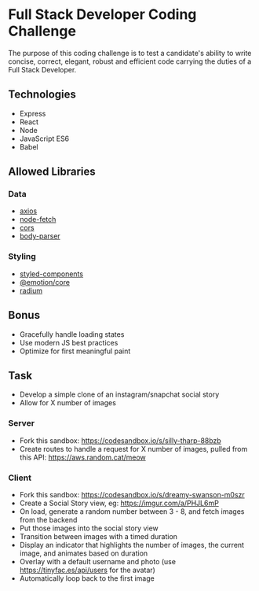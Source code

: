# Full Stack Developer Coding Challenge

The purpose of this coding challenge is to test a candidate's ability to
write concise, correct, elegant, robust and efficient code carrying the
duties of a Full Stack Developer.

## Technologies

- Express
- React
- Node
- JavaScript ES6
- Babel

## Allowed Libraries

### Data
- [axios](https://www.npmjs.com/package/axios)
- [node-fetch](https://www.npmjs.com/package/node-fetch)
- [cors](https://www.npmjs.com/package/cors)
- [body-parser](https://www.npmjs.com/package/body-parser)

### Styling
- [styled-components](https://www.npmjs.com/package/styled-components)
- [@emotion/core](https://www.npmjs.com/package/@emotion/core)
- [radium](https://www.npmjs.com/package/radium)

## Bonus

- Gracefully handle loading states
- Use modern JS best practices
- Optimize for first meaningful paint

## Task

- Develop a simple clone of an instagram/snapchat social story
- Allow for X number of images

### Server

 - Fork this sandbox: https://codesandbox.io/s/silly-tharp-88bzb
 - Create routes to handle a request for X number of images, pulled from this API: https://aws.random.cat/meow
 
 ### Client
 
 - Fork this sandbox: https://codesandbox.io/s/dreamy-swanson-m0szr
 - Create a Social Story view, eg: https://imgur.com/a/PHJL6mP
 - On load, generate a random number between 3 - 8, and fetch images from the backend
 - Put those images into the social story view
 - Transition between images with a timed duration
 - Display an indicator that highlights the number of images, the current image, and animates based on duration
 - Overlay with a default username and photo (use https://tinyfac.es/api/users for the avatar)
 - Automatically loop back to the first image
